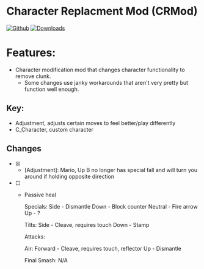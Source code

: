 # Character Replacment Mod (CRMod)

[![Github](https://img.shields.io/github/v/release/Nadia8666/CRMod?include_prereleases)](https://github.com/Nadia8666/CRMod/releases/latest) [![Downloads](https://img.shields.io/github/downloads/Nadia8666/CRMod/total.svg)](https://github.com/Nadia8666/CRMod/releases/latest)

# Features:  

- Character modification mod that changes character functionality to remove clunk.
  + Some changes use janky workarounds that aren't very pretty but function well enough.

## Key:

- Adjustment, adjusts certain moves to feel better/play differently
- C_Character, custom character
 
## Changes

- [x] - [Adjustment]: Mario, Up B no longer has special fall and will turn you around if holding opposite direction

- [ ] - [C_Charater]: Sukuna, 

    Passive heal

    Specials:
        Side - Dismantle
        Down - Block counter
        Neutral - Fire arrow
        Up - ?
        
    Tilts:
        Side - Cleave, requires touch
        Down - Stamp
    
    Attacks:

    Air:
        Forward - Cleave, requires touch, reflector
        Up - Dismantle

    Final Smash: N/A